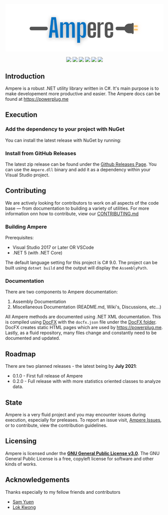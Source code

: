 ﻿<p align="center">
  <a href="https://github.com/manu-p-1/Ampere/" target="_blank">
    <img src="https://github.com/manu-p-1/Ampere/blob/main/assets/AmpereLogo.png" alt="Ampere Logo">
  </a>
  <br>
</p>
<p align="center">
  
   <a href="https://github.com/manu-p-1/Ampere/graphs/contributors" alt="Contributors">
      <img src="https://img.shields.io/github/contributors/manu-p-1/Ampere?color=%20%230099ff"/></a>
    
   <a href="https://github.com/manu-p-1/Ampere/pulse" alt="Activity">
      <img src="https://img.shields.io/github/commit-activity/m/manu-p-1/Ampere?color=%20%230099ff"/></a>
        
   <a href="https://github.com/manu-p-1/Ampere/issues" alt="Open Issues">
      <img src="https://img.shields.io/github/issues/manu-p-1/Ampere"/></a>
      
   <a href="https://github.com/manu-p-1/Ampere/releases" alt="Latest Release">
      <img src="https://img.shields.io/github/v/release/manu-p-1/Ampere?include_prereleases"/></a>
        
   <a href="#" alt="Repo Size">
      <img src="https://img.shields.io/github/repo-size/manu-p-1/Ampere?label=size&color=informational"/></a>
        
   <a href="https://github.com/manu-p-1/Ampere/blob/main/LICENSE" alt="License">
      <img src="https://img.shields.io/github/license/manu-p-1/Ampere?color=informational"/></a>
</p>

## Introduction
Ampere is a robust .NET utility library written in C#. It's main purpose is to make developement more productive and easier. The Ampere docs can be found at <https://powerplug.me>

## Execution
### Add the dependency to your project with NuGet
You can install the latest release with NuGet by running:


### Install from GitHub Releases
The latest zip release can be found under the [Github Releases Page](https://github.com/manu-p-1/Ampere/releases). You can use the `Ampere.dll` binary and add it as a dependency within your Visual Studio project. 


## Contributing
We are actively looking for contributors to work on all aspects of the code base ― from documentation to building a variety of utilities. For more information onn how to contribute, view our [CONTRIBUTING.md](https://github.com/manu-p-1/Ampere/blob/master/CONTRIBUTING.md)

### Building Ampere
Prerequisites:
- Visual Studio 2017 or Later OR VSCode
- .NET 5 (with .NET Core)

The default language setting for this project is C# 9.0. The project can be built using `dotnet build` and the output will display the `AssemblyPath`.

### Documentation
There are two components to Ampere documentation:

1. Assembly Documentation
3. Miscellaneous Documentation (README.md, Wiki's, Discussions, etc...)

All Ampere methods are documented using .NET XML documentation. This is compiled using [DocFX](https://dotnet.github.io/docfx/) with the `docfx.json` file under the [DocFX folder](https://github.com/manu-p-1/Ampere/tree/master/DocFx). DocFX creates static
HTML pages which are used by <https://powerplug.me>. Lastly, as a fluid repository, many files change and constantly need to be documented and updated.

## Roadmap
There are two planned releases - the latest being by **July 2021**:

- 0.1.0 - First full release of Ampere
- 0.2.0 - Full release with with more statistics oriented classes to analyze data.

## State
Ampere is a very fluid project and you may encounter issues during execution, especially for preleases. To report an issue visit, [Ampere Issues](https://github.com/manu-p-1/Ampere/issues), or to contribute, view the contribution guidelines.

## Licensing
Ampere is licensed under the [**GNU General Public License v3.0**](https://www.gnu.org/licenses/gpl-3.0.en.html). The GNU General Public License is a free, copyleft license for software and other kinds of works.

## Acknowledgements
Thanks especially to my fellow friends and contributors
- [Sam Yuen](https://github.com/ssyuen)
- [Lok Kwong](https://github.com/Lok-Kwong)
